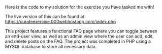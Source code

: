 Here is the code to my solution for the exercise you have tasked me with!

The live version of this can be found at https://curateexercise.000webhostapp.com/index.php

This project features a functional FAQ page where you can toggle between an end-user view, as well as an admin view where the user can add, edit, and delete posts on the FAQ. The project was completed in PHP using a MYSQL database to store all necessary data.
